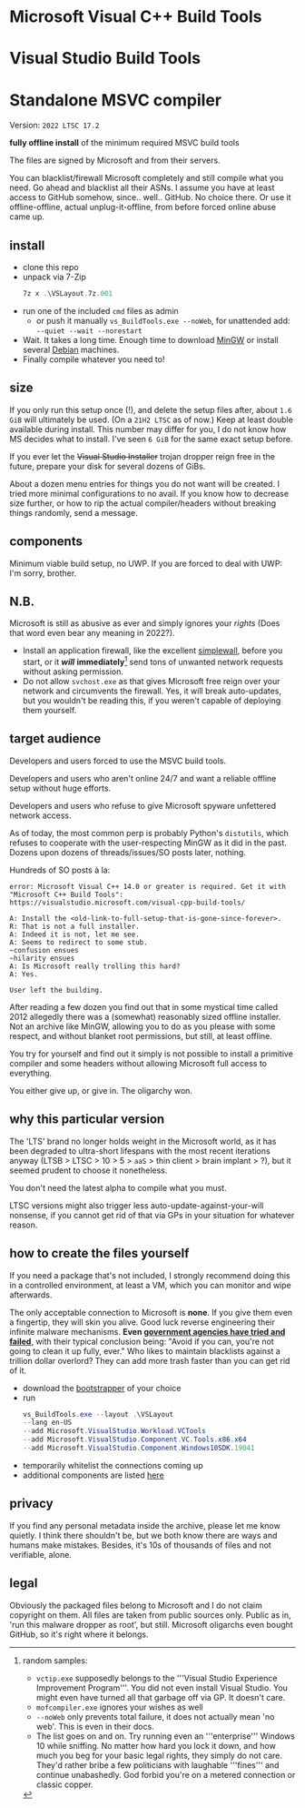 # Microsoft Visual C++ Build Tools

# Visual Studio Build Tools

# Standalone MSVC compiler

Version: `2022 LTSC 17.2`

**fully offline install** of the minimum required MSVC build tools

The files are signed by Microsoft and from their servers.

You can blacklist/firewall Microsoft completely and still compile what you need. Go ahead and blacklist all their ASNs. I assume you have at least access to GitHub somehow, since.. well.. GitHub. No choice there. Or use it offline-offline, actual unplug-it-offline, from before forced online abuse came up.

## install

- clone this repo
- unpack via 7-Zip
  ```powershell
  7z x .\VSLayout.7z.001
  ```
- run one of the included `cmd` files as admin
    + or push it manually `vs_BuildTools.exe --noWeb`, for unattended add: `--quiet --wait --norestart`
- Wait. It takes a long time. Enough time to download [MinGW](https://www.mingw-w64.org/) or install several [Debian](https://www.debian.org/) machines.
- Finally compile whatever you need to!

## size

If you only run this setup once (!), and delete the setup files after, about `1.6 GiB` will ultimately be used. (On a `21H2 LTSC` as of now.) Keep at least double available during install. This number may differ for you, I do not know how MS decides what to install. I've seen `6 GiB` for the same exact setup before.

If you ever let the ~~Visual Studio Installer~~ trojan dropper reign free in the future, prepare your disk for several dozens of GiBs.

About a dozen menu entries for things you do not want will be created. I tried more minimal configurations to no avail. If you know how to decrease size further, or how to rip the actual compiler/headers without breaking things randomly, send a message.

## components

Minimum viable build setup, no UWP. If you are forced to deal with UWP: I'm sorry, brother.

## N.B.

Microsoft is still as abusive as ever and simply ignores your *rights* (Does that word even bear any meaning in 2022?).

- Install an application firewall, like the excellent [simplewall](https://github.com/henrypp/simplewall), before you start, or it ***will*** **immediately**[^1] send tons of unwanted network requests without asking permission.
- Do not allow `svchost.exe` as that gives Microsoft free reign over your network and circumvents the firewall. Yes, it will break auto-updates, but you wouldn't be reading this, if you weren't capable of deploying them yourself.

## target audience

Developers and users forced to use the MSVC build tools.

Developers and users who aren't online 24/7 and want a reliable offline setup without huge efforts.

Developers and users who refuse to give Microsoft spyware unfettered network access.

As of today, the most common perp is probably Python's `distutils`, which refuses to cooperate with the user-respecting MinGW as it did in the past. Dozens upon dozens of threads/issues/SO posts later, nothing.

Hundreds of SO posts à la:

`error: Microsoft Visual C++ 14.0 or greater is required. Get it with "Microsoft C++ Build Tools": https://visualstudio.microsoft.com/visual-cpp-build-tools/`

```
A: Install the <old-link-to-full-setup-that-is-gone-since-forever>.
R: That is not a full installer.
A: Indeed it is not, let me see.
A: Seems to redirect to some stub.
~confusion ensues
~hilarity ensues
A: Is Microsoft really trolling this hard?
A: Yes.

User left the building. 
```

After reading a few dozen you find out that in some mystical time called 2012 allegedly there was a (somewhat) reasonably sized offline installer. Not an archive like MinGW, allowing you to do as you please with some respect, and without blanket root permissions, but still, at least offline.

You try for yourself and find out it simply is not possible to install a primitive compiler and some headers without allowing Microsoft full access to everything.

You either give up, or give in. The oligarchy won.

## why this particular version

The 'LTS' brand no longer holds weight in the Microsoft world, as it has been degraded to ultra-short lifespans with the most recent iterations anyway (LTSB > LTSC > 10 > 5 > `aaS` > thin client > brain implant > ?), but it seemed prudent to choose it nonetheless.

You don't need the latest alpha to compile what you must.

LTSC versions might also trigger less auto-update-against-your-will nonsense, if you cannot get rid of that via GPs in your situation for whatever reason.

## how to create the files yourself

If you need a package that's not included, I strongly recommend doing this in a controlled environment, at least a VM, which you can monitor and wipe afterwards.

The only acceptable connection to Microsoft is **none**. If you give them even a fingertip, they will skin you alive. Good luck reverse engineering their infinite malware mechanisms. **Even [government agencies have tried and failed](https://www.bsi.bund.de/DE/Service-Navi/Publikationen/Studien/SiSyPHuS_Win10/SiSyPHuS_node.html)**, with their typical conclusion being: "Avoid if you can, you're not going to clean it up fully, ever." Who likes to maintain blacklists against a trillion dollar overlord? They can add more trash faster than you can get rid of it.

- download the [bootstrapper](https://docs.microsoft.com/en-us/visualstudio/releases/2022/release-history#release-dates-and-build-numbers) of your choice
- run
  ```powershell
  vs_BuildTools.exe --layout .\VSLayout
  --lang en-US
  --add Microsoft.VisualStudio.Workload.VCTools
  --add Microsoft.VisualStudio.Component.VC.Tools.x86.x64
  --add Microsoft.VisualStudio.Component.Windows10SDK.19041
  ```
- temporarily whitelist the connections coming up
- additional components are listed [here](https://docs.microsoft.com/en-us/visualstudio/install/workload-component-id-vs-build-tools?view=vs-2022)

## privacy

If you find any personal metadata inside the archive, please let me know quietly. I think there shouldn't be, but we both know there are ways and humans make mistakes. Besides, it's 10s of thousands of files and not verifiable, alone.

## legal

Obviously the packaged files belong to Microsoft and I do not claim copyright on them.
All files are taken from public sources only. Public as in, 'run this malware dropper as root', but still. Microsoft oligarchs even bought GitHub, so it's right where it belongs.


[^1]:
    random samples:

    - `vctip.exe` supposedly belongs to the '''Visual Studio Experience Improvement Program'''. You did not even install Visual Studio. You might even have turned all that garbage off via GP. It doesn't care.
    - `mofcompiler.exe` ignores your wishes as well
    - `--noWeb` only prevents total failure, it does not actually mean 'no web'. This is even in their docs.
    - The list goes on and on. Try running even an '''enterprise''' Windows 10 while sniffing. No matter how hard you lock it down, and how much you beg for your basic legal rights, they simply do not care. They'd rather bribe a few politicians with laughable '''fines''' and continue unabashedly. God forbid you're on a metered connection or classic copper.

